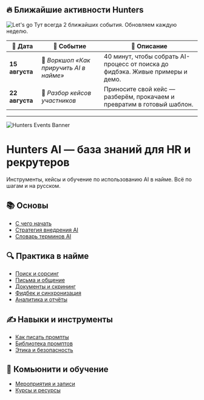 ## 🔥 Ближайшие активности Hunters

![Let's go](https://media.tenor.com/<id>/AAA.gif)
Тут всегда 2 ближайших события. Обновляем каждую неделю.

| 📅 Дата       | 📝 Событие | 📌 Описание |
|--------------|-----------|-------------|
| **15 августа** | 🧠 *Воркшоп «Как приручить AI в найме»* | 40 минут, чтобы собрать AI-процесс от поиска до фидбэка. Живые примеры и демо. |
| **22 августа** | 💬 *Разбор кейсов участников* | Приносите свой кейс — разберём, прокачаем и превратим в готовый шаблон. |

---

![Hunters Events Banner](https://via.placeholder.com/800x200.png?text=Hunters+Events+🔥)

# Hunters AI — база знаний для HR и рекрутеров
Инструменты, кейсы и обучение по использованию AI в найме. Всё по шагам и на русском.

## 📚 Основы
- [С чего начать](https://github.com/ORG/ai-start-here)
- [Стратегия внедрения AI](https://github.com/ORG/ai-strategy)
- [Словарь терминов AI](https://github.com/ORG/ai-terms)

## 🔍 Практика в найме
- [Поиск и сорсинг](https://github.com/ORG/ai-sourcing)
- [Письма и общение](https://github.com/ORG/ai-outreach)
- [Документы и скрининг](https://github.com/ORG/ai-docs-and-screening)
- [Фидбек и синхронизация](https://github.com/ORG/ai-feedback)
- [Аналитика и отчёты](https://github.com/ORG/ai-analytics)

## ✍️ Навыки и инструменты
- [Как писать промпты](https://github.com/ORG/ai-prompt-engineering)
- [Библиотека промптов](https://github.com/ORG/ai-prompt-library)
- [Этика и безопасность](https://github.com/ORG/ai-ethics)

## 👥 Комьюнити и обучение
- [Мероприятия и записи](https://github.com/ORG/ai-events)
- [Курсы и ресурсы](https://github.com/ORG/ai-learning)
